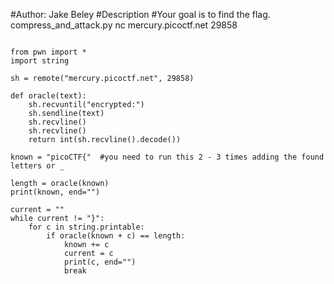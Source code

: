 #Author: Jake Beley
#Description
#Your goal is to find the flag. compress_and_attack.py nc mercury.picoctf.net 29858

```#from apoirrier

from pwn import *
import string

sh = remote("mercury.picoctf.net", 29858)

def oracle(text):
    sh.recvuntil("encrypted:")
    sh.sendline(text)
    sh.recvline()
    sh.recvline()
    return int(sh.recvline().decode())

known = "picoCTF{"  #you need to run this 2 - 3 times adding the found letters or _

length = oracle(known)
print(known, end="")

current = ""
while current != "}":
    for c in string.printable:
        if oracle(known + c) == length:
            known += c
            current = c
            print(c, end="")
            break
```

